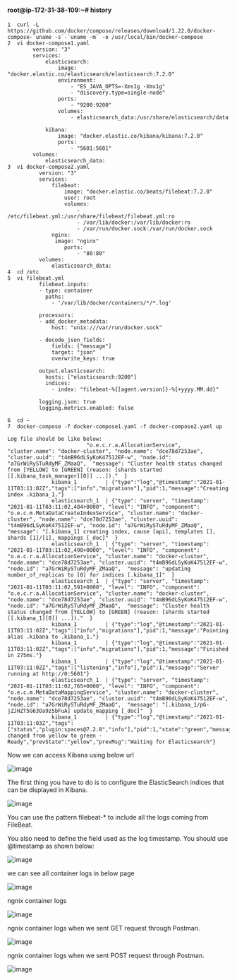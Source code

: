 #### root@ip-172-31-38-109:~# history
    1  curl -L https://github.com/docker/compose/releases/download/1.22.0/docker-compose-`uname -s`-`uname -m` -o /usr/local/bin/docker-compose
    2  vi docker-compose1.yaml
            version: "3"
            services:
                elasticsearch:
                    image: "docker.elastic.co/elasticsearch/elasticsearch:7.2.0"
                    environment:
                        - "ES_JAVA_OPTS=-Xms1g -Xmx1g"
                        - "discovery.type=single-node"
                    ports:
                        - "9200:9200"
                    volumes:
                        - elasticsearch_data:/usr/share/elasticsearch/data

                kibana:
                    image: "docker.elastic.co/kibana/kibana:7.2.0"
                    ports:
                        - "5601:5601"
            volumes:
                elasticsearch_data:
    3  vi docker-compose2.yaml
              version: "3"
              services:
                  filebeat:
                      image: "docker.elastic.co/beats/filebeat:7.2.0"
                      user: root
                      volumes:
                          - /etc/filebeat.yml:/usr/share/filebeat/filebeat.yml:ro
                          - /var/lib/docker:/var/lib/docker:ro
                          - /var/run/docker.sock:/var/run/docker.sock
                  nginx:
                   image: "nginx"
                      ports:
                          - "80:80"
              volumes:
                  elasticsearch_data:
    4  cd /etc
    5  vi filebeat.yml
              filebeat.inputs:
              - type: container
                paths:
                  - '/var/lib/docker/containers/*/*.log'

              processors:
              - add_docker_metadata:
                  host: "unix:///var/run/docker.sock"

              - decode_json_fields:
                  fields: ["message"]
                  target: "json"
                  overwrite_keys: true

              output.elasticsearch:
                hosts: ["elasticsearch:9200"]
                indices:
                  - index: "filebeat-%{[agent.version]}-%{+yyyy.MM.dd}"

              logging.json: true
              logging.metrics.enabled: false

    6  cd ~
    7  docker-compose -f docker-compose1.yaml -f docker-compose2.yaml up
    
    Log file should be like below:
                             "o.e.c.r.a.AllocationService", "cluster.name": "docker-cluster", "node.name": "dce78d7253ae", "cluster.uuid": "t4mB96dLSyKoK47512EF-w", "node.id": "a7GrWiRySTuRdyMF_ZMaaQ",  "message": "Cluster health status changed from [YELLOW] to [GREEN] (reason: [shards started [[.kibana_task_manager][0]] ...])."  }
                  kibana_1         | {"type":"log","@timestamp":"2021-01-11T03:11:02Z","tags":["info","migrations"],"pid":1,"message":"Creating index .kibana_1."}
                  elasticsearch_1  | {"type": "server", "timestamp": "2021-01-11T03:11:02,484+0000", "level": "INFO", "component": "o.e.c.m.MetaDataCreateIndexService", "cluster.name": "docker-cluster", "node.name": "dce78d7253ae", "cluster.uuid": "t4mB96dLSyKoK47512EF-w", "node.id": "a7GrWiRySTuRdyMF_ZMaaQ",  "message": "[.kibana_1] creating index, cause [api], templates [], shards [1]/[1], mappings [_doc]"  }
                  elasticsearch_1  | {"type": "server", "timestamp": "2021-01-11T03:11:02,490+0000", "level": "INFO", "component": "o.e.c.r.a.AllocationService", "cluster.name": "docker-cluster", "node.name": "dce78d7253ae", "cluster.uuid": "t4mB96dLSyKoK47512EF-w", "node.id": "a7GrWiRySTuRdyMF_ZMaaQ",  "message": "updating number_of_replicas to [0] for indices [.kibana_1]"  }
                  elasticsearch_1  | {"type": "server", "timestamp": "2021-01-11T03:11:02,591+0000", "level": "INFO", "component": "o.e.c.r.a.AllocationService", "cluster.name": "docker-cluster", "node.name": "dce78d7253ae", "cluster.uuid": "t4mB96dLSyKoK47512EF-w", "node.id": "a7GrWiRySTuRdyMF_ZMaaQ",  "message": "Cluster health status changed from [YELLOW] to [GREEN] (reason: [shards started [[.kibana_1][0]] ...])."  }
                  kibana_1         | {"type":"log","@timestamp":"2021-01-11T03:11:02Z","tags":["info","migrations"],"pid":1,"message":"Pointing alias .kibana to .kibana_1."}
                  kibana_1         | {"type":"log","@timestamp":"2021-01-11T03:11:02Z","tags":["info","migrations"],"pid":1,"message":"Finished in 275ms."}
                  kibana_1         | {"type":"log","@timestamp":"2021-01-11T03:11:02Z","tags":["listening","info"],"pid":1,"message":"Server running at http://0:5601"}
                  elasticsearch_1  | {"type": "server", "timestamp": "2021-01-11T03:11:02,765+0000", "level": "INFO", "component": "o.e.c.m.MetaDataMappingService", "cluster.name": "docker-cluster", "node.name": "dce78d7253ae", "cluster.uuid": "t4mB96dLSyKoK47512EF-w", "node.id": "a7GrWiRySTuRdyMF_ZMaaQ",  "message": "[.kibana_1/pG-jZJHZT5G63Oa9z5bFuA] update_mapping [_doc]"  }
                  kibana_1         | {"type":"log","@timestamp":"2021-01-11T03:11:03Z","tags":["status","plugin:spaces@7.2.0","info"],"pid":1,"state":"green","message":"Status changed from yellow to green - Ready","prevState":"yellow","prevMsg":"Waiting for Elasticsearch"}


    
Now we can access Kibana using below url

![image](https://user-images.githubusercontent.com/77243596/104145770-4fbc6280-53ee-11eb-876b-81455280e56a.png)

The first thing you have to do is to configure the ElasticSearch indices that can be displayed in Kibana.

![image](https://user-images.githubusercontent.com/77243596/104145851-a1fd8380-53ee-11eb-9059-f16ef1b2a3e0.png)

You can use the pattern filebeat-* to include all the logs coming from FileBeat.

You also need to define the field used as the log timestamp. You should use @timestamp as shown below:

![image](https://user-images.githubusercontent.com/77243596/104145920-d5d8a900-53ee-11eb-84d3-64015bbd90d0.png)

we can see all container logs in below page

![image](https://user-images.githubusercontent.com/77243596/104145962-0a4c6500-53ef-11eb-9866-d2c91542eef6.png)

ngnix container logs

![image](https://user-images.githubusercontent.com/77243596/104146013-336cf580-53ef-11eb-911f-06fc99f36b1e.png)

ngnix container logs when we sent GET request through Postman.

![image](https://user-images.githubusercontent.com/77243596/104146110-8b0b6100-53ef-11eb-8f98-9cb81542f44d.png)

ngnix container logs when we sent POST request through Postman.

![image](https://user-images.githubusercontent.com/77243596/104146076-6911de80-53ef-11eb-93a2-f66c15431550.png)




